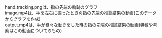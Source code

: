 hand_tracking.pngは、指の先端の軌跡のグラフ<br>
image.mp4は、手を左右に振ったときの指の先端の推論結果の動画(このデータからグラフを作成)<br>
output.mp4は、手が様々な動きをした時の指の先端の推論結果の動画(特徴や考察はこの動画についてのもの)
